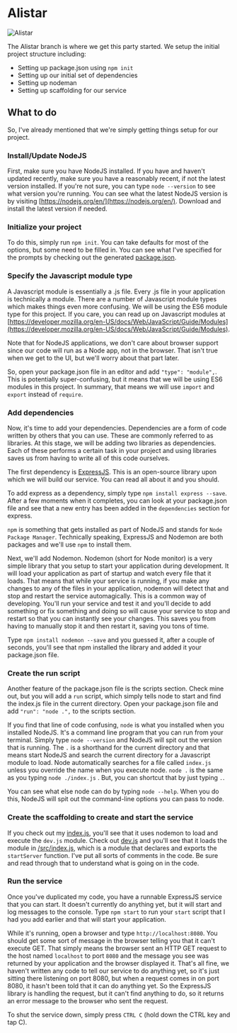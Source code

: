 # Alistar
![Alistar](http://ddragon.leagueoflegends.com/cdn/12.5.1/img/champion/Alistar.png)

The Alistar branch is where we get this party started. We setup the initial project structure including:

* Setting up package.json using ```npm init```
* Setting up our initial set of dependencies
* Setting up nodeman
* Setting up scaffolding for our service

## What to do
So, I've already mentioned that we're simply getting things setup for our project.

### Install/Update NodeJS
First, make sure you have NodeJS installed. If you have and haven't updated recently,
make sure you have a reasonably recent, if not the latest version installed. If you're not sure,
you can type ```node --version``` to see what version you're running. You can see
what the latest NodeJS version is by visiting [https://nodejs.org/en/](https://nodejs.org/en/).
Download and install the latest version if needed.

### Initialize your project
To do this, simply run ```npm init```. You can take defaults for most of the options,
but some need to be filled in. You can see what I've specified for the prompts by
checking out the generated [package.json](/package.json).

### Specify the Javascript module type
A Javascript module is essentially a .js file. Every .js file in your application is
technically a module. There are a number of Javascript module types which makes things
even more confusing. We will be using the ES6 module type for this project. If you
care, you can read up on Javascript modules at [https://developer.mozilla.org/en-US/docs/Web/JavaScript/Guide/Modules](https://developer.mozilla.org/en-US/docs/Web/JavaScript/Guide/Modules).

Note that for NodeJS applications, we don't care about browser support since our code
will run as a Node app, not in the browser. That isn't true when we get to the UI, but we'll
worry about that part later.

So, open your package.json file in an editor and add ```"type": "module",```. This is
potentially super-confusing, but it means that we will be using ES6 modules in this project.
In summary, that means we will use ```import``` and ```export``` instead of ```require```.

### Add dependencies
Now, it's time to add your dependencies. Dependencies are a form of code written by others
that you can use. These are commonly referred to as libraries. At this stage, we will be adding
two libraries as dependencies. Each of these performs a certain task in your project and using libraries
saves us from having to write all of this code ourselves.

The first dependency is [ExpressJS](https://expressjs.com). This is an open-source library upon
which we will build our service. You can read all about it and you should.

To add express as a dependency, simply type ```npm install express --save```. After a few moments
when it completes, you can look at your package.json file and see that a new entry has been
added in the ```dependencies``` section for express.

```npm``` is something that gets installed as part of NodeJS and stands for ```Node Package Manager```. 
Technically speaking, ExpressJS and Nodemon are both packages and we'll use ```npm``` to install them. 

Next, we'll add Nodemon. Nodemon (short for Node monitor) is a very simple library that you
setup to start your application during development. It will load your application as part
of startup and watch every file that it loads. That means that while your service is running,
if you make any changes to any of the files in your application, nodemon will detect that
and stop and restart the service automagically. This is a common way of developing. You'll
run your service and test it and you'll decide to add something or fix something and doing so
will cause your service to stop and restart so that you can instantly see your changes. This saves
you from having to manually stop it and then restart it, saving you tons of time.

Type ```npm install nodemon --save``` and you guessed it, after a couple of seconds, you'll
see that npm installed the library and added it your package.json file.

### Create the run script
Another feature of the package.json file is the scripts section. Check mine out, but you will
add a ```run``` script, which simply tells node to start and find the index.js file in the current
directory. Open your package.json file and add ```"run": "node .",``` to the scripts section.

If you find that line of code confusing, ```node``` is what you installed when you installed NodeJS.
It's a command line program that you can run from your terminal. Simply type ```node --version``` and
NodeJS will spit out the version that is running. The ```.``` is a shorthand for the current directory
and that means start NodeJS and search the current directory for a Javascript module to load. Node
automatically searches for a file called ```index.js``` unless you override the name when you 
execute node. ```node .``` is the same as you typing ```node ./index.js``` . But, you can
shortcut that by just typing ```.```.

You can see what else node can do by typing ```node --help```. When you do this, NodeJS will
spit out the command-line options you can pass to node.

### Create the scaffolding to create and start the service
If you check out my [index.js](/index.js), you'll see that it uses nodemon to load and
execute the ```dev.js``` module. Check out [dev.js](/dev.js) and you'll see that it loads
the module in [/src/index.js](/src/index.js), which is a module that declares and exports
the ```startServer``` function. I've put all sorts of comments in the code. Be sure and read
through that to understand what is going on in the code.

### Run the service
Once you've duplicated my code, you have a runnable ExpressJS service that you can start. It doesn't
currently do anything yet, but it will start and log messages to the console. Type ```npm start``` to
run your ```start``` script that I had you add earlier and that will start your application.

While it's running, open a browser and type ```http://localhost:8080```. You should get some sort
of message in the browser telling you that it can't execute GET. That simply means the browser sent
an HTTP GET request to the host named ```localhost``` to port ```8080``` and the message
you see was returned by your application and the browser displayed it. That's all fine, we 
haven't written any code to tell our service to do anything yet, so it's just sitting there
listening on port 8080, but when a request comes in on port 8080, it hasn't been told that it
can do anything yet. So the ExpressJS library is handling the request, but it can't find anything
to do, so it returns an error message to the browser who sent the request.

To shut the service down, simply press ```CTRL C``` (hold down the CTRL key and tap C).
